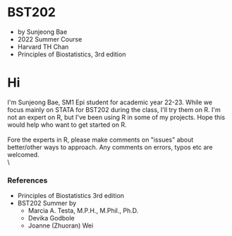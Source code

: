 # BST202
- by Sunjeong Bae
- 2022 Summer Course
- Harvard TH Chan
- Principles of Biostatistics, 3rd edition

# Hi
I'm Sunjeong Bae, SM1 Epi student for academic year 22-23. 
While we focus mainly on STATA for BST202 during the class, I'll try them on R.
I'm not an expert on R, but I've been using R in some of my projects. 
Hope this would help who want to get started on R.
\
\
Fore the experts in R, 
please make comments on "issues" about better/other ways to approach.
Any comments on errors, typos etc are welcomed.
\
\
### References
- Principles of Biostatistics 3rd edition
- BST202 Summer by 
  - Marcia A. Testa, M.P.H., M.Phil., Ph.D. 
  - Devika Godbole
  - Joanne (Zhuoran) Wei

